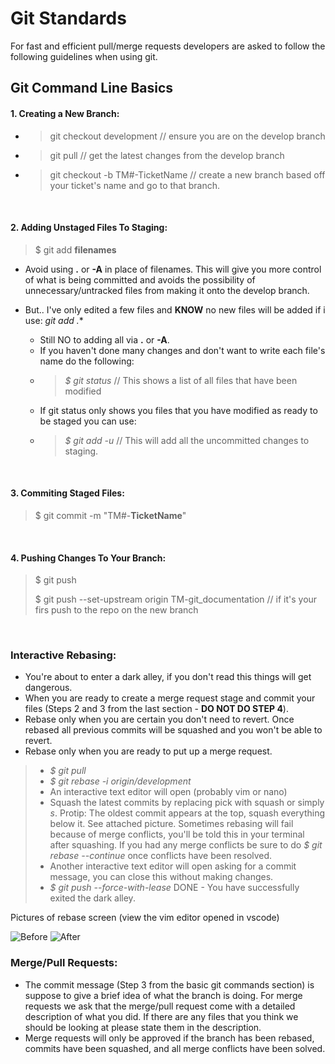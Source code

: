 # Git Standards

For fast and efficient pull/merge requests developers are asked to follow the following guidelines when using git.

## Git Command Line Basics

#### 1. Creating a New Branch:
-  > git checkout development // ensure you are on the develop branch
-  > git pull // get the latest changes from the develop branch
-  > git checkout -b TM#-TicketName // create a new branch based off your ticket's name and go to that branch.
<br />

#### 2. Adding Unstaged Files To Staging:

>$ git add **filenames**
- Avoid using **.** or **-A** in place of filenames. This will give you more control of what is being committed and avoids the possibility of unnecessary/untracked files from making it onto the develop branch.

- But.. I've only edited a few files and **KNOW** no new files will be added if i use:  *git add .**   
  - Still NO to adding all via **.** or **-A**.
  - If you haven't done many changes and don't want to write each file's name do the following:
  - >*$ git status* // This shows a list of all files that have been modified
  - If git status only shows you files that you have modified as ready to be staged you can use:
  - > *$ git add -u*  // This will add all the uncommitted changes to staging.
<br />

#### 3. Commiting Staged Files:
> $ git commit -m "TM#-**TicketName**"
<br />

#### 4. Pushing Changes To Your Branch:
> $ git push
>
> $ git push --set-upstream origin TM-git_documentation // if it's your firs push to the repo on the new branch
<br />

### Interactive Rebasing:
-  You're about to enter a dark alley, if you don't read this things will get dangerous.
- When you are ready to create a merge request stage and commit your files (Steps 2 and 3 from the last section - **DO NOT DO STEP 4**).
- Rebase only when you are certain you don't need to revert. Once rebased all previous commits will be squashed and you won't be able to revert. 
- Rebase only when you are ready to put up a merge request.
> * *$ git pull*
> * *$ git rebase -i origin/development*
> * An interactive text editor will open (probably vim or nano)
> * Squash the latest commits by replacing pick with squash or simply *s*. Protip: The oldest commit appears at the top, squash everything below it. See attached picture. 
> Sometimes rebasing will fail because of merge conflicts, you'll be told this in your terminal after squashing.
> If you had any merge conflicts be sure to do *$ git rebase --continue* once conflicts have been resolved.
> * Another interactive text editor will open asking for a commit message, you can close this without making changes.
> * *$ git push --force-with-lease*
> DONE - You have successfully exited the dark alley.

Pictures of rebase screen (view the vim editor opened in vscode)

![Before](https://i.imgur.com/ai63ig2.png)
![After](https://i.imgur.com/qbP8t0m.png)


### Merge/Pull Requests:
* The commit message (Step 3 from the basic git commands section) is suppose to give a brief idea of what the branch is doing. For merge requests we ask that the merge/pull request come with a detailed description of what you did. If there are any files that you think we should be looking at please state them in the description. 
* Merge requests will only be approved if the branch has been rebased, commits have been squashed, and all merge conflicts have been solved.